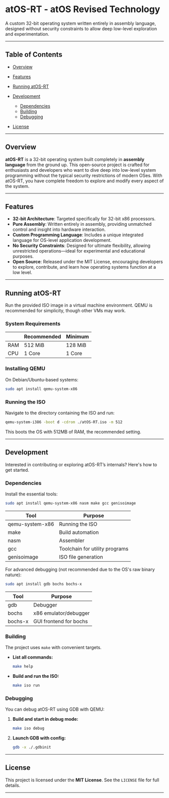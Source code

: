 # atOS-RT - atOS Revised Technology

A custom 32-bit operating system written entirely in assembly language, designed without security constraints to allow deep low-level exploration and experimentation.

---

## Table of Contents

* [Overview](#overview)
* [Features](#features)
* [Running atOS-RT](#running-atos-rt)
* [Development](#development)

  * [Dependencies](#dependencies)
  * [Building](#building)
  * [Debugging](#debugging)
* [License](#license)

---

## Overview

**atOS-RT** is a 32-bit operating system built completely in **assembly language** from the ground up. This open-source project is crafted for enthusiasts and developers who want to dive deep into low-level system programming without the typical security restrictions of modern OSes. With atOS-RT, you have complete freedom to explore and modify every aspect of the system.

---

## Features

* **32-bit Architecture**: Targeted specifically for 32-bit x86 processors.
* **Pure Assembly**: Written entirely in assembly, providing unmatched control and insight into hardware interaction.
* **Custom Programming Language**: Includes a unique integrated language for OS-level application development.
* **No Security Constraints**: Designed for ultimate flexibility, allowing unrestricted operations—ideal for experimental and educational purposes.
* **Open Source**: Released under the MIT License, encouraging developers to explore, contribute, and learn how operating systems function at a low level.

---

## Running atOS-RT

Run the provided ISO image in a virtual machine environment. QEMU is recommended for simplicity, though other VMs may work.

### System Requirements

|     | Recommended | Minimum |
| --- | ----------- | ------- |
| RAM | 512 MiB     | 128 MiB |
| CPU | 1 Core      | 1 Core  |

### Installing QEMU

On Debian/Ubuntu-based systems:

```bash
sudo apt install qemu-system-x86
```

### Running the ISO

Navigate to the directory containing the ISO and run:

```bash
qemu-system-i386 -boot d -cdrom ./atOS-RT.iso -m 512
```

This boots the OS with 512MB of RAM, the recommended setting.

---

## Development

Interested in contributing or exploring atOS-RT’s internals? Here's how to get started.

### Dependencies

Install the essential tools:

```bash
sudo apt install qemu-system-x86 nasm make gcc genisoimage
```

| Tool            | Purpose                        |
| --------------- | ------------------------------ |
| qemu-system-x86 | Running the ISO                |
| make            | Build automation               |
| nasm            | Assembler                      |
| gcc             | Toolchain for utility programs |
| genisoimage     | ISO file generation            |

For advanced debugging (not recommended due to the OS's raw binary nature):

```bash
sudo apt install gdb bochs bochs-x
```

| Tool    | Purpose                |
| ------- | ---------------------- |
| gdb     | Debugger               |
| bochs   | x86 emulator/debugger  |
| bochs-x | GUI frontend for bochs |

### Building

The project uses `make` with convenient targets.

* **List all commands:**

  ```bash
  make help
  ```

* **Build and run the ISO:**

  ```bash
  make iso run
  ```

### Debugging

You can debug atOS-RT using GDB with QEMU:

1. **Build and start in debug mode:**

   ```bash
   make iso debug
   ```

2. **Launch GDB with config:**

   ```bash
   gdb -x ./.gdbinit
   ```

---

## License

This project is licensed under the **MIT License**. See the `LICENSE` file for full details.

---
